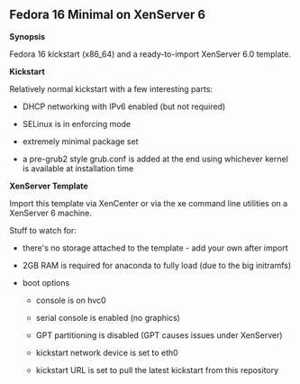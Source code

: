 ## Fedora 16 Minimal on XenServer 6
**Synopsis**

Fedora 16 kickstart (x86_64) and a ready-to-import XenServer 6.0 template.

**Kickstart**

Relatively normal kickstart with a few interesting parts:

* DHCP networking with IPv6 enabled (but not required)

* SELinux is in enforcing mode

* extremely minimal package set

* a pre-grub2 style grub.conf is added at the end using whichever kernel is available at installation time

**XenServer Template**

Import this template via XenCenter or via the xe command line utilities on a XenServer 6 machine.

Stuff to watch for:

* there's no storage attached to the template - add your own after import

* 2GB RAM is required for anaconda to fully load (due to the big initramfs)

* boot options

  * console is on hvc0

  * serial console is enabled (no graphics)

  * GPT partitioning is disabled (GPT causes issues under XenServer)

  * kickstart network device is set to eth0

  * kickstart URL is set to pull the latest kickstart from this repository
